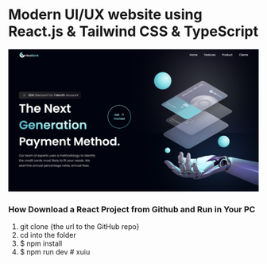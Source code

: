 # Modern UI/UX website using React.js & Tailwind CSS & TypeScript
![HooBank](/src/assets/preview.png "Preview")

### How Download a React Project from Github and Run in Your PC

1. git clone {the url to the GitHub repo}
2. cd into the folder
3. $ npm install
4. $ npm run dev
#   x u i u 
 
 
